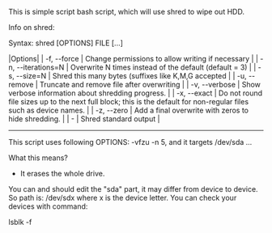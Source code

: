 This is simple script bash script, which will use shred to wipe out HDD.

Info on shred:

Syntax:
shred [OPTIONS] FILE [...]

|Options|
| -f, --force | Change permissions to allow writing if necessary |
| -n, --iterations=N | Overwrite N times instead of the default (default = 3) |
| -s, --size=N | Shred this many bytes (suffixes like K,M,G accepted |
| -u, --remove | Truncate and remove file after overwriting |
| -v, --verbose | Show verbose information about shredding progress. |
| -x, --exact | Do not round file sizes up to the next full block; this is the default for non-regular files such as device names. |
| -z, --zero | Add a final overwrite with zeros to hide shredding. |
| - | Shred standard output |


-----------------------------------------------------------------------------


This script uses following OPTIONS:
-vfzu -n 5, and it targets /dev/sda ...

What this means?
- It erases the whole drive.

You can and should edit the "sda" part, it may differ from device to device.
So path is: /dev/sdx  where x is the device letter.
You can check your devices with command:

lsblk -f

 

